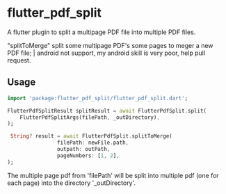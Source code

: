 # flutter_pdf_split

A flutter plugin to split a multipage PDF file into multiple PDF files.


"splitToMerge" split some multipage PDF's some pages to meger a new PDF file;
| android not support, my android skill is very poor, help pull request.


## Usage

```dart
import 'package:flutter_pdf_split/flutter_pdf_split.dart';

FlutterPdfSplitResult splitResult = await FlutterPdfSplit.split(
    FlutterPdfSplitArgs(filePath, _outDirectory),
);

 String? result = await FlutterPdfSplit.splitToMerge(
                filePath: newFile.path,
                outpath: outPath,
                pageNumbers: [1, 2],
);

```

The multiple page pdf from 'filePath' will be split into multiple pdf (one for each page) into the directory '_outDirectory'.


